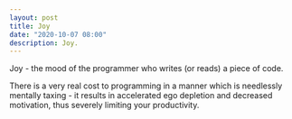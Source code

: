 ```yaml
---
layout: post
title: Joy
date: "2020-10-07 08:00"
description: Joy.
---
```


Joy - the mood of the programmer who writes (or reads) a piece of code.

There is a very real cost to programming in a manner which is needlessly mentally taxing - it results in accelerated ego depletion and decreased motivation, thus severely limiting your productivity.
